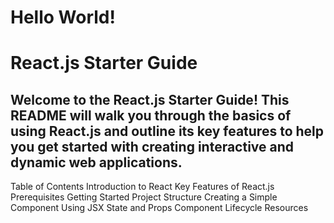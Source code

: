 # Hello World!

# React.js Starter Guide

## Welcome to the React.js Starter Guide! This README will walk you through the basics of using React.js and outline its key features to help you get started with creating interactive and dynamic web applications.

Table of Contents
Introduction to React
Key Features of React.js
Prerequisites
Getting Started
Project Structure
Creating a Simple Component
Using JSX
State and Props
Component Lifecycle
Resources
